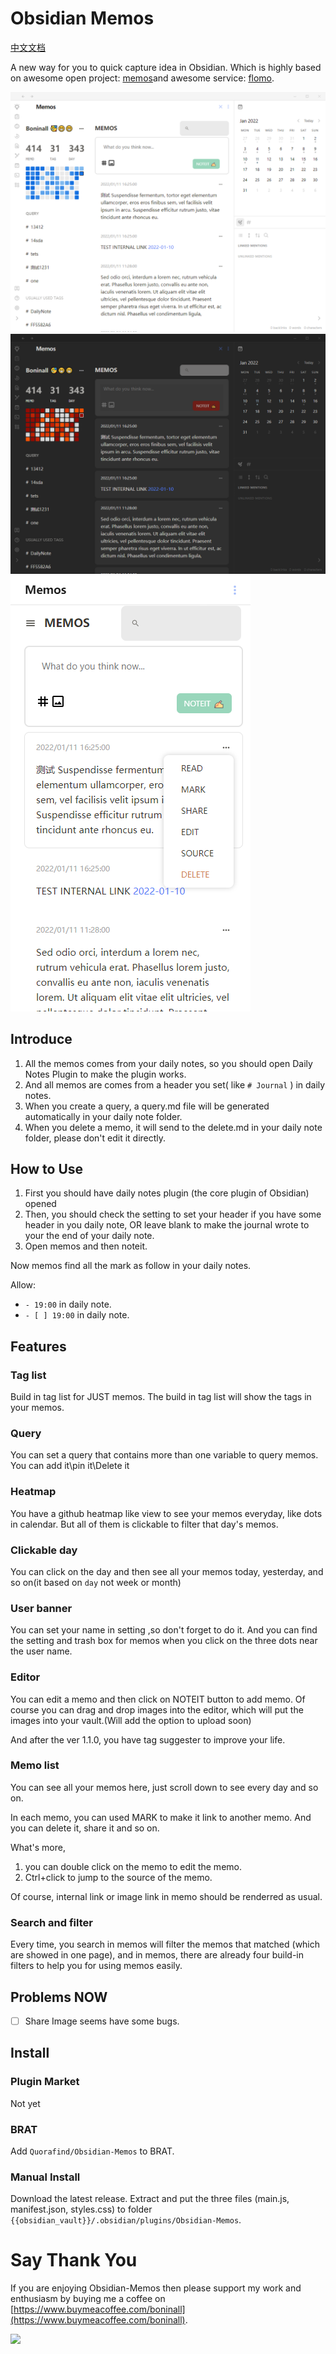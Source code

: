 # Obsidian Memos

[中文文档](./document/chinese.md)

A new way for you to quick capture idea in Obsidian. Which is highly based on awesome open project: [memos](https://github.com/justmemos/memos)and awesome service: [flomo](https://flomoapp.com/).

![memo-light](./document/Memos-in-light.png)
![memo-dark](./document/Memos-in-dark.png)
![memo-mobile](./document/Memos-in-dark-mobile.png)

## Introduce

1. All the memos comes from your daily notes, so you should open Daily Notes Plugin to make the plugin works.
2. And all memos are comes from a header you set( like `# Journal` ) in daily notes.
3. When you create a query, a query.md file will be generated automatically in your daily note folder.
4. When you delete a memo, it will send to the delete.md in your daily note folder, please don't edit it directly.

## How to Use

1. First you should have daily notes plugin (the core plugin of Obsidian) opened
2. Then, you should check the setting to set your header if you have some header in you daily note, OR leave blank to make the journal wrote to your the end of your daily note.
3. Open memos and then noteit.

Now memos find all the mark as follow in your daily notes.

Allow:

- `- 19:00` in daily note.
- `- [ ] 19:00` in daily note.

## Features

### Tag list

Build in tag list for JUST memos. The build in tag list will show the tags in your memos.

### Query

You can set a query that contains more than one variable to query memos. You can add it\pin it\Delete it

### Heatmap

You have a github heatmap like view to see your memos everyday, like dots in calendar. But all of them is clickable to filter that day's memos.

### Clickable day

You can click on the day and then see all your memos today, yesterday, and so on(it based on `day` not week or month)

### User banner

You can set your name in setting ,so don't forget to do it. And you can find the setting and trash box for memos when you click on the three dots near the user name.

### Editor

You can edit a memo and then click on NOTEIT button to add memo. Of course you can drag and drop images into the editor, which will put the images into your vault.(Will add the option to upload soon)

And after the ver 1.1.0, you have tag suggester to improve your life.

### Memo list

You can see all your memos here, just scroll down to see every day and so on.

In each memo, you can used MARK to make it link to another memo. And you can delete it, share it and so on.

What's more, 

1. you can double click on the memo to edit the memo.
2. Ctrl+click to jump to the source of the memo.

Of course, internal link or image link in memo should be renderred as usual.

### Search and filter

Every time, you search in memos will filter the memos that matched (which are showed in one page), and in memos, there are already four build-in filters to help you for using memos easily. 

## Problems NOW

- [ ] Share Image seems have some bugs.

## Install

### Plugin Market

Not yet

### BRAT

Add `Quorafind/Obsidian-Memos` to BRAT.

### Manual Install

Download the latest release. Extract and put the three files (main.js, manifest.json, styles.css) to folder `{{obsidian_vault}}/.obsidian/plugins/Obsidian-Memos`.

# Say Thank You

If you are enjoying Obsidian-Memos then please support my work and enthusiasm by buying me a coffee on [https://www.buymeacoffee.com/boninall](https://www.buymeacoffee.com/boninall).

<a href="https://www.buymeacoffee.com/boninall"><img src="https://img.buymeacoffee.com/button-api/?text=Buy me a coffee&emoji=&slug=boninall&button_colour=6495ED&font_colour=ffffff&font_family=Lato&outline_colour=000000&coffee_colour=FFDD00"></a>
